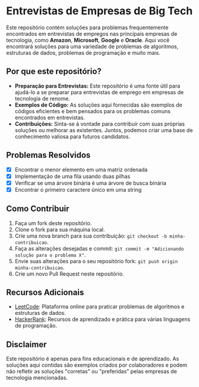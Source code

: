 # Entrevistas de Empresas de Big Tech

Este repositório contém soluções para problemas frequentemente encontrados em entrevistas de empregos nas principais empresas de tecnologia, como **Amazon**, **Microsoft**, **Google** e **Oracle**. Aqui você encontrará soluções para uma variedade de problemas de algoritmos, estruturas de dados, problemas de programação e muito mais.

## Por que este repositório?

- **Preparação para Entrevistas:** Este repositório é uma fonte útil para ajudá-lo a se preparar para entrevistas de emprego em empresas de tecnologia de renome.
- **Exemplos de Código:** As soluções aqui fornecidas são exemplos de códigos eficientes e bem pensados para os problemas comuns encontrados em entrevistas.
- **Contribuições:** Sinta-se à vontade para contribuir com suas próprias soluções ou melhorar as existentes. Juntos, podemos criar uma base de conhecimento valiosa para futuros candidatos.

## Problemas Resolvidos

- [x] Encontrar o menor elemento em uma matriz ordenada
- [x] Implementação de uma fila usando duas pilhas
- [x] Verificar se uma árvore binária é uma árvore de busca binária
- [x] Encontrar o primeiro caractere único em uma string

## Como Contribuir

1. Faça um fork deste repositório.
2. Clone o fork para sua máquina local.
3. Crie uma nova branch para sua contribuição: `git checkout -b minha-contribuicao`.
4. Faça as alterações desejadas e commit: `git commit -m "Adicionando solução para o problema X"`.
5. Envie suas alterações para o seu repositório fork: `git push origin minha-contribuicao`.
6. Crie um novo Pull Request neste repositório.

## Recursos Adicionais

- [LeetCode](https://leetcode.com/): Plataforma online para praticar problemas de algoritmos e estruturas de dados.
- [HackerRank](https://www.hackerrank.com/domains/tutorials/10-days-of-javascript): Recursos de aprendizado e prática para várias linguagens de programação.

## Disclaimer

Este repositório é apenas para fins educacionais e de aprendizado. As soluções aqui contidas são exemplos criados por colaboradores e podem não refletir as soluções "corretas" ou "preferidas" pelas empresas de tecnologia mencionadas.
